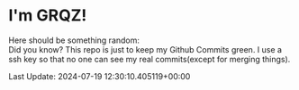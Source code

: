 # I'm GRQZ!
Here should be something random:  
Did you know? This repo is just to keep my Github Commits green.
I use a ssh key so that no one can see my real commits(except for merging things).


Last Update: 2024-07-19 12:30:10.405119+00:00
